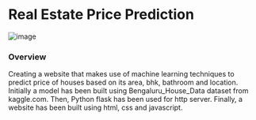 # Real Estate Price Prediction

![image](https://user-images.githubusercontent.com/88052597/154340787-50391fac-3ea7-4653-8553-27c113bbd982.png)


### Overview
Creating a website that makes use of machine learning techniques to predict price of houses based on its area, bhk, bathroom and location. 
Initially a model has been built using Bengaluru_House_Data dataset from kaggle.com. Then, Python flask has been used for http server. Finally, a website has been built using html, css and javascript.
